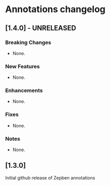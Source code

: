 # Annotations changelog

## [1.4.0] - UNRELEASED

### Breaking Changes
* None.

### New Features
* None.

### Enhancements
* None.

### Fixes
* None.

### Notes
* None.

## [1.3.0]

Initial github release of Zepben annotations